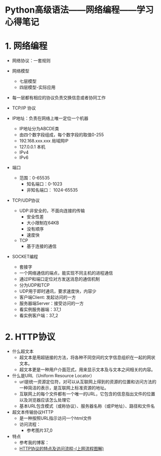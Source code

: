 # **Python高级语法——网络编程——学习心得笔记**
  
# 1. 网络编程
- 网络协议：一套规则
- 网络模型
    - 七层模型
    - 四层模型-实际应用
- 每一层都有相应的协议负责交换信息或者协同工作
- TCP/IP 协议

- IP地址：负责在网络上唯一定位一个机器
    - IP地址分为ABCDE类
    - 由四个数字段组成，每个数字段的取值0-255
    - 192.168.xxx.xxx 局域网IP
    - 127.0.0.1 本机
    - IPv4
    - IPv6  

- 端口
    - 范围：0-65535
        - 知名端口：0-1023
        - 非知名端口： 1024-65535

- TCP/UDP协议 

    - UDP:非安全的，不面向连接的传输
        - 安全性差
        - 大小限制在64KB
        - 没有顺序
        - 速度快
    - TCP
        - 基于连接的通信
        
- SOCKET编程
    - 套接字
    - 一个网络通信的端点，能实现不同主机的进程通信
    - 通过IP和端口定位对方发送消息的通信机制
    - 分为UDP和TCP 
    - UDP用于即时通讯，要求速度快，内容少   
    - 客户端Client: 发起访问的一方
    - 服务器端Server：接受访问的一方
    - 看实例服务器端：37_1
    - 看实例客户端：37_2
    
# 2. HTTP协议
- 什么超文本
    - 超文本是用超链接的方法，将各种不同空间的文字信息组织在一起的网状文本。
    - 超文本更是一种用户介面范式，用来显示文本及与文本之间相关的内容。              
- 什么是URL（Uniform Resource Locator）
    - url是统一资源定位符，对可以从互联网上得到的资源的位置和访问方法的一种简洁的表示，是互联网上标准资源的地址。
    - 互联网上的每个文件都有一个唯一的URL，它包含的信息指出文件的位置以及浏览器应该怎么处理它     
    - 基本URL包含模式（或称协议）、服务器名称（或IP地址）、路径和文件名
- 超文本传输协议HTTP
    - 是一种按照URL指示访问一个html文件
    - 访问流程：
        - 参考图片37_0
- 特点
    - 参考我的博客：
    - [HTTP协议的特点及访问流程-(上网流程图解)](https://blog.csdn.net/u011318077/article/details/86483442)           
            